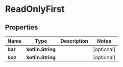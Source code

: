 
# ReadOnlyFirst

## Properties
Name | Type | Description | Notes
------------ | ------------- | ------------- | -------------
**bar** | **kotlin.String** |  |  [optional]
**baz** | **kotlin.String** |  |  [optional]



